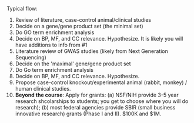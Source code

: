 Typical flow:
1. Review of literature, case-control animal/clinical studies
2. Decide on a gene/gene product set (the minimal set)
3. Do GO term enrichment analysis
4. Decide on BP, MF, and CC relevance. Hypothesize. It is likely you will have additions to info from #1
5. Literature review of GWAS studies (likely from Next Generation Sequencing)
6. Decide on the 'maximal' gene/gene product set
7. Do Go term enrichment analysis
8. Decide on BP, MF, and CC relevance. Hypothesize. 
9. Propose case-control knockout/experimental animal (rabbit, monkey) / human clinical studies. 
10. **Beyond the course**: Apply for grants: (a) NSF/NIH provide 3-5 year research shcolarships to students; you get to choose where you will do research); (b) most federal agencies provide SBIR (small business innovative research) grants (Phase I and II). $100K and $1M.  
